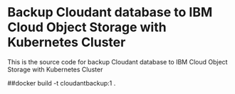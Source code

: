 # Backup Cloudant database to IBM Cloud Object Storage with Kubernetes Cluster

This is the source code for backup Cloudant database to IBM Cloud Object Storage with Kubernetes Cluster

##docker build -t cloudantbackup:1 .